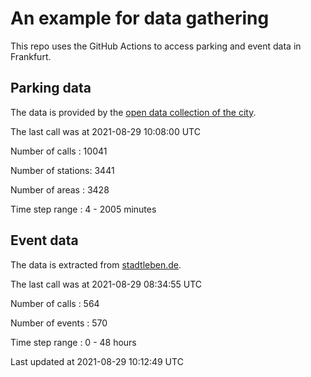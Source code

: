 # An example for data gathering

This repo uses the GitHub Actions to access parking and event data in Frankfurt.

## Parking data
The data is provided by the [open data collection of the city](https://www.offenedaten.frankfurt.de/).

The last call was at 2021-08-29 10:08:00 UTC

Number of calls   : 10041

Number of stations:  3441

Number of areas   :  3428

Time step range   :     4 -  2005 minutes


## Event data
The data is extracted from [stadtleben.de](https://stadtleben.de/frankfurt/).

The last call was at 2021-08-29 08:34:55 UTC

Number of calls   : 564

Number of events  : 570

Time step range   :   0 -  48 hours


Last updated at 2021-08-29 10:12:49 UTC
